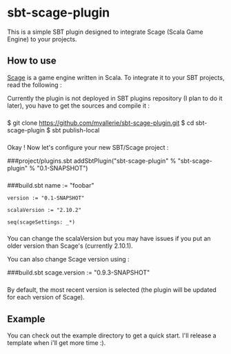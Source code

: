 sbt-scage-plugin
================

This is a simple SBT plugin designed to integrate Scage (Scala Game Engine) to your projects.

How to use
----------

[Scage](https://www.github.com/dunnololda/scage/) is a game engine written in Scala. To integrate it to your SBT projects, read the following :

Currently the plugin is not deployed in SBT plugins repository (I plan to do it later), you have to get the sources and compile it :

###
$ git clone https://github.com/mvallerie/sbt-scage-plugin.git
$ cd sbt-scage-plugin
$ sbt publish-local
###

Okay ! Now let's configure your new SBT/Scage project :

###project/plugins.sbt
	addSbtPlugin("sbt-scage-plugin" % "sbt-scage-plugin" % "0.1-SNAPSHOT")
###

###build.sbt
	name := "foobar"

	version := "0.1-SNAPSHOT"

	scalaVersion := "2.10.2"

	seq(scageSettings: _*)
###

You can change the scalaVersion but you may have issues if you put an older version than Scage's (currently 2.10.1).

You can also change Scage version using :

###build.sbt
	scage.version := "0.9.3-SNAPSHOT"
###

By default, the most recent version is selected (the plugin will be updated for each version of Scage).

Example
-------

You can check out the example directory to get a quick start. I'll release a template when i'll get more time :).
